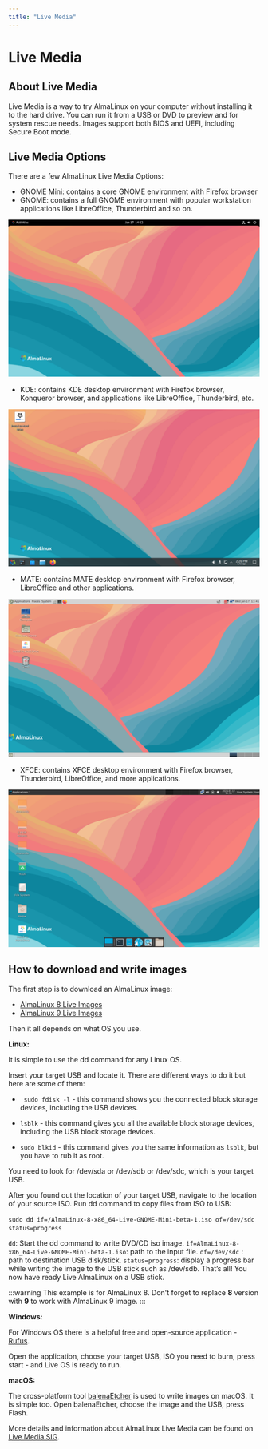 ```yaml
---
title: "Live Media"
---
```

# Live Media

## About Live Media

Live Media is a way to try AlmaLinux on your computer without installing it to the hard drive. You can run it from a USB or DVD to preview and for system rescue needs. Images support both BIOS and UEFI, including Secure Boot mode. 

## Live Media Options
There are a few AlmaLinux Live Media Options:

* GNOME Mini: contains a core GNOME environment with Firefox browser
* GNOME: contains a full GNOME environment with popular workstation applications like LibreOffice, Thunderbird and so on.

 ![image](/images/live-media-9-gnome.png)

* KDE: contains KDE desktop environment with Firefox browser, Konqueror browser, and applications like LibreOffice, Thunderbird, etc.

 ![image](/images/live-media-9-kde.png)

* MATE: contains MATE desktop environment with Firefox browser, LibreOffice and other applications.

 ![image](/images/live-media-9-mate.png)

* XFCE: contains XFCE desktop environment with Firefox browser, Thunderbird, LibreOffice, and more applications. 

 ![image](/images/live-media-9-xfce.png)
  
## How to download and write images

The first step is to download an AlmaLinux image:
* [AlmaLinux 8 Live Images](https://repo.almalinux.org/almalinux/8/live/x86_64/)
* [AlmaLinux 9 Live Images](https://repo.almalinux.org/almalinux/9/live/x86_64/)

Then it all depends on what OS you use. 

**Linux:**

It is simple to use the dd command for any Linux OS. 

Insert your target USB and locate it. There are different ways to do it but here are some of them:

* ` sudo fdisk -l`  - this command shows you the connected block storage devices, including the USB devices. 

* `lsblk` - this command gives you all the available block storage devices, including the USB block storage devices.

* `sudo blkid` - this command gives you the same information as `lsblk`, but you have to rub it as root. 

You need to look for /dev/sda or /dev/sdb or /dev/sdc, which is your target USB.


After you found out the location of your target USB, navigate to the location of your source ISO. Run dd command to copy files from ISO to USB: 

`sudo dd if=/AlmaLinux-8-x86_64-Live-GNOME-Mini-beta-1.iso of=/dev/sdc status=progress`

`dd`: Start the dd command to write DVD/CD iso image.
`if=AlmaLinux-8-x86_64-Live-GNOME-Mini-beta-1.iso`: path to the input file.
`of=/dev/sdc` : path to destination USB disk/stick.
`status=progress`: display a progress bar while writing the image to the USB stick such as /dev/sdb. 
That’s all! You now have ready Live AlmaLinux on a USB stick.

:::warning
This example is for AlmaLinux 8. Don't forget to replace **8** version with **9** to work with AlmaLinux 9 image.
:::

**Windows:**

For Windows OS there is a helpful free and open-source application - [Rufus](https://rufus.ie/). 

Open the application, choose your target USB, ISO you need to burn, press start - and Live OS is ready to run. 

**macOS:**

The cross-platform tool [balenaEtcher](https://www.balena.io/etcher/) is used to write images on macOS. It is simple too. Open balenaEtcher, choose the image and the USB, press Flash. 

More details and information about AlmaLinux Live Media can be found on [Live Media SIG](https://wiki.almalinux.org/sigs/LiveMedia.html).
